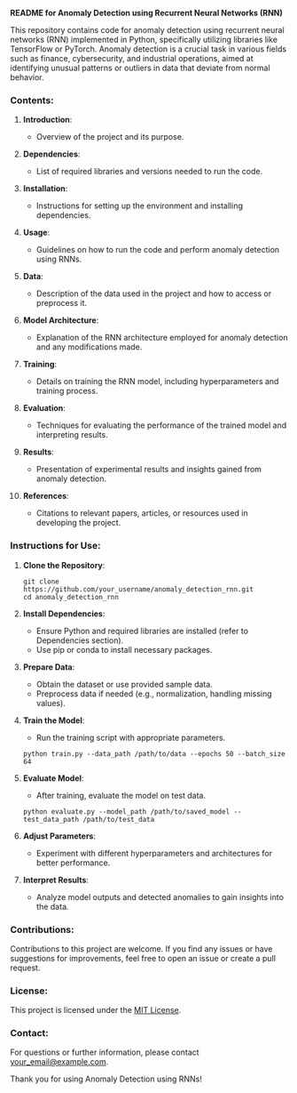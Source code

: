 **README for Anomaly Detection using Recurrent Neural Networks (RNN)**

This repository contains code for anomaly detection using recurrent neural networks (RNN) implemented in Python, specifically utilizing libraries like TensorFlow or PyTorch. Anomaly detection is a crucial task in various fields such as finance, cybersecurity, and industrial operations, aimed at identifying unusual patterns or outliers in data that deviate from normal behavior.

### Contents:

1. **Introduction**:
   - Overview of the project and its purpose.
   
2. **Dependencies**:
   - List of required libraries and versions needed to run the code.

3. **Installation**:
   - Instructions for setting up the environment and installing dependencies.

4. **Usage**:
   - Guidelines on how to run the code and perform anomaly detection using RNNs.
   
5. **Data**:
   - Description of the data used in the project and how to access or preprocess it.
   
6. **Model Architecture**:
   - Explanation of the RNN architecture employed for anomaly detection and any modifications made.
   
7. **Training**:
   - Details on training the RNN model, including hyperparameters and training process.

8. **Evaluation**:
   - Techniques for evaluating the performance of the trained model and interpreting results.

9. **Results**:
   - Presentation of experimental results and insights gained from anomaly detection.

10. **References**:
    - Citations to relevant papers, articles, or resources used in developing the project.

### Instructions for Use:

1. **Clone the Repository**:
   ```
   git clone https://github.com/your_username/anomaly_detection_rnn.git
   cd anomaly_detection_rnn
   ```

2. **Install Dependencies**:
   - Ensure Python and required libraries are installed (refer to Dependencies section).
   - Use pip or conda to install necessary packages.

3. **Prepare Data**:
   - Obtain the dataset or use provided sample data.
   - Preprocess data if needed (e.g., normalization, handling missing values).

4. **Train the Model**:
   - Run the training script with appropriate parameters.
   ```
   python train.py --data_path /path/to/data --epochs 50 --batch_size 64
   ```

5. **Evaluate Model**:
   - After training, evaluate the model on test data.
   ```
   python evaluate.py --model_path /path/to/saved_model --test_data_path /path/to/test_data
   ```

6. **Adjust Parameters**:
   - Experiment with different hyperparameters and architectures for better performance.

7. **Interpret Results**:
   - Analyze model outputs and detected anomalies to gain insights into the data.

### Contributions:

Contributions to this project are welcome. If you find any issues or have suggestions for improvements, feel free to open an issue or create a pull request.

### License:

This project is licensed under the [MIT License](LICENSE).

### Contact:

For questions or further information, please contact [your_email@example.com](mailto:your_email@example.com).

Thank you for using Anomaly Detection using RNNs!
